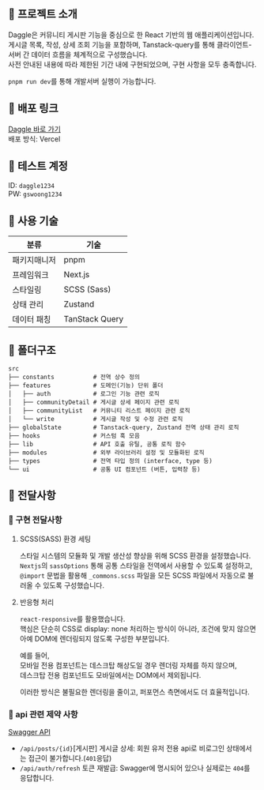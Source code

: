 ## 🔘 프로젝트 소개
Daggle은 커뮤니티 게시판 기능을 중심으로 한 React 기반의 웹 애플리케이션입니다.   
게시글 목록, 작성, 상세 조회 기능을 포함하며, Tanstack-query를 통해 클라이언트-서버 간 데이터 흐름을 체계적으로 구성했습니다.   
사전 안내된 내용에 따라 제한된 기간 내에 구현되었으며, 구현 사항을 모두 충족합니다.

`pnpm run dev`를 통해 개발서버 실행이 가능합니다.

## 🔘 배포 링크
[Daggle 바로 가기](https://daggle-da75p6v6p-solssaks-projects.vercel.app/)   
배포 방식: Vercel

## 🔘 테스트 계정
ID: `daggle1234`   
PW: `gswoong1234`

## 🔘 사용 기술
| 분류     | 기술                                |
| -------- | --------------------------------- |
| 패키지매니저 | pnpm                             |
| 프레임워크 | Next.js                            |
| 스타일링  | SCSS (Sass)                        |
| 상태 관리 | Zustand                            |
| 데이터 패칭 | TanStack Query                   |

## 🔘 폴더구조
```
src
├── constants           # 전역 상수 정의
├── features            # 도메인(기능) 단위 폴더
│   ├── auth            # 로그인 기능 관련 로직
│   ├── communityDetail # 게시글 상세 페이지 관련 로직
│   ├── communityList   # 커뮤니티 리스트 페이지 관련 로직
│   └── write           # 게시글 작성 및 수정 관련 로직
├── globalState         # Tanstack-query, Zustand 전역 상태 관리 로직
├── hooks               # 커스텀 훅 모음
├── lib                 # API 호출 유틸, 공통 로직 함수
├── modules             # 외부 라이브러리 설정 및 모듈화된 로직
├── types               # 전역 타입 정의 (interface, type 등)
└── ui                  # 공통 UI 컴포넌트 (버튼, 입력창 등)
```
## 🔘 전달사항
### 🔘 구현 전달사항
1. SCSS(SASS) 환경 세팅   
    
      스타일 시스템의 모듈화 및 개발 생산성 향상을 위해 SCSS 환경을 설정했습니다.
      `Nextjs`의 `sassOptions` 통해 공통 스타일을 전역에서 사용할 수 있도록 설정하고,
      `@import` 문법을 활용해 `_commons.scss` 파일을 모든 SCSS 파일에서 자동으로 불러올 수 있도록 구성했습니다.

2. 반응형 처리

      `react-responsive`를 활용했습니다.   
      핵심은 단순히 CSS로 display: none 처리하는 방식이 아니라, 조건에 맞지 않으면 아예 DOM에 렌더링되지 않도록 구성한 부분입니다.
      
      예를 들어,   
      모바일 전용 컴포넌트는 데스크탑 해상도일 경우 렌더링 자체를 하지 않으며,   
      데스크탑 전용 컴포넌트도 모바일에서는 DOM에서 제외됩니다.   
      
      이러한 방식은 불필요한 렌더링을 줄이고, 퍼포먼스 측면에서도 더 효율적입니다.

### 🔘 api 관련 제약 사항
[Swagger API](https://api.daggle.io/api-docs#/%EA%B2%8C%EC%8B%9C%EA%B8%80%20API/PostController_getPostWithDetails)   

- `/api/posts/{id}`[게시판] 게시글 상세: 회원 유저 전용 api로 비로그인 상태에서는 접근이 불가합니다.(`401`응답)   
- `/api/auth/refresh` 토큰 재발급: Swagger에 명시되어 있으나 실제로는 `404`를 응답합니다.
